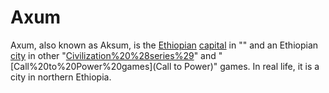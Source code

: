 # Axum

Axum, also known as Aksum, is the [Ethiopian](Ethiopian) [capital](capital) in "" and an Ethiopian [city](city) in other "[Civilization%20%28series%29](Civilization)" and "[Call%20to%20Power%20games](Call to Power)" games. In real life, it is a city in northern Ethiopia.